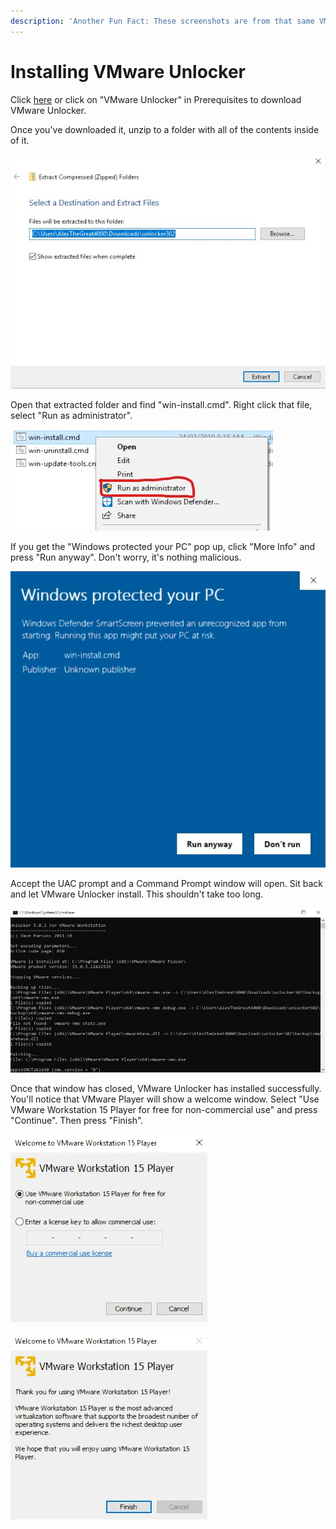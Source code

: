 ```yaml
---
description: 'Another Fun Fact: These screenshots are from that same VM'
---
```


# Installing VMware Unlocker

Click [here](https://github.com/DrDonk/unlocker/archive/master.zip) or click on "VMware Unlocker" in Prerequisites to download VMware Unlocker.

Once you've downloaded it, unzip to a folder with all of the contents inside of it. 

![Any program that can extract zip files will work.](.gitbook/assets/annotation-2019-03-24-081702.jpg)

Open that extracted folder and find "win-install.cmd". Right click that file, select "Run as administrator".

![](.gitbook/assets/annotation-2019-03-24-081942.jpg)

If you get the "Windows protected your PC" pop up, click "More Info" and press "Run anyway". Don't worry, it's nothing malicious.

![](.gitbook/assets/annotation-2019-03-24-083249.jpg)

Accept the UAC prompt and a Command Prompt window will open. Sit back and let VMware Unlocker install. This shouldn't take too long.

![](.gitbook/assets/annotation-2019-03-24-083541.jpg)

Once that window has closed, VMware Unlocker has installed successfully. You'll notice that VMware Player will show a welcome window. Select "Use VMware Workstation 15 Player for free for non-commercial use" and press "Continue". Then press "Finish".

![](.gitbook/assets/annotation-2019-03-24-084845.jpg)

![](.gitbook/assets/annotation-2019-03-24-085059.jpg)



